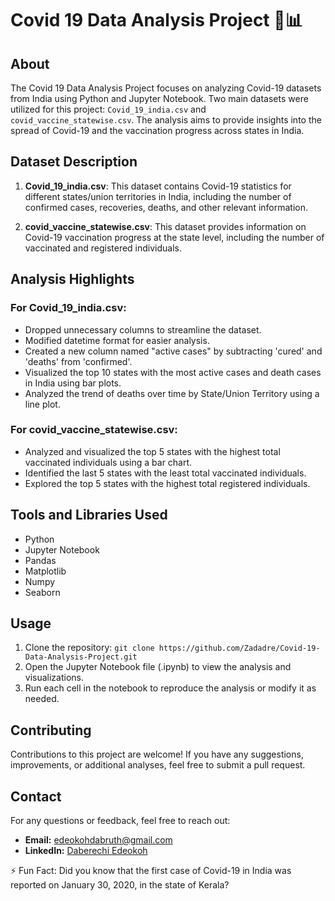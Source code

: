 # Covid 19 Data Analysis Project 🦠📊

## About
The Covid 19 Data Analysis Project focuses on analyzing Covid-19 datasets from India using Python and Jupyter Notebook. Two main datasets were utilized for this project: `Covid_19_india.csv` and `covid_vaccine_statewise.csv`. The analysis aims to provide insights into the spread of Covid-19 and the vaccination progress across states in India.

## Dataset Description
1. **Covid_19_india.csv**: This dataset contains Covid-19 statistics for different states/union territories in India, including the number of confirmed cases, recoveries, deaths, and other relevant information.

2. **covid_vaccine_statewise.csv**: This dataset provides information on Covid-19 vaccination progress at the state level, including the number of vaccinated and registered individuals.

## Analysis Highlights
### For Covid_19_india.csv:
- Dropped unnecessary columns to streamline the dataset.
- Modified datetime format for easier analysis.
- Created a new column named "active cases" by subtracting 'cured' and 'deaths' from 'confirmed'.
- Visualized the top 10 states with the most active cases and death cases in India using bar plots.
- Analyzed the trend of deaths over time by State/Union Territory using a line plot.

### For covid_vaccine_statewise.csv:
- Analyzed and visualized the top 5 states with the highest total vaccinated individuals using a bar chart.
- Identified the last 5 states with the least total vaccinated individuals.
- Explored the top 5 states with the highest total registered individuals.

## Tools and Libraries Used
- Python
- Jupyter Notebook
- Pandas
- Matplotlib
- Numpy
- Seaborn

## Usage
1. Clone the repository: `git clone https://github.com/Zadadre/Covid-19-Data-Analysis-Project.git`
2. Open the Jupyter Notebook file (.ipynb) to view the analysis and visualizations.
3. Run each cell in the notebook to reproduce the analysis or modify it as needed.

## Contributing
Contributions to this project are welcome! If you have any suggestions, improvements, or additional analyses, feel free to submit a pull request.

## Contact
For any questions or feedback, feel free to reach out:
- **Email:** edeokohdabruth@gmail.com
- **LinkedIn:** [Daberechi Edeokoh](https://www.linkedin.com/in/daberechi-edeokoh-03b908205)

⚡ Fun Fact: Did you know that the first case of Covid-19 in India was reported on January 30, 2020, in the state of Kerala?
